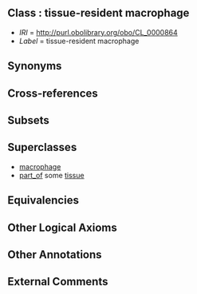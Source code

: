 
## Class : tissue-resident macrophage

 * *IRI* = http://purl.obolibrary.org/obo/CL_0000864
 * *Label* = tissue-resident macrophage

## Synonyms


## Cross-references


## Subsets


## Superclasses

 * [macrophage](../../CL/35/CL_0000235.md)
 * [part_of](../../BFO/50/BFO_0000050.md) some [tissue](../../UBERON/79/UBERON_0000479.md)

## Equivalencies


## Other Logical Axioms


## Other Annotations


## External Comments

